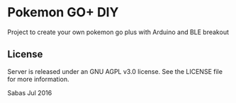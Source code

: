# Pokemon GO+ DIY

Project to create your own pokemon go plus
with Arduino and BLE breakout

## License

Server is released under an GNU AGPL v3.0 license. See the LICENSE file for more information.

Sabas
Jul 2016
